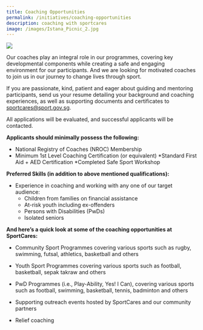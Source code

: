 ```yaml
---
title: Coaching Opportunities
permalink: /initiatives/coaching-opportunities
description: coaching with sportcares
image: /images/Istana_Picnic_2.jpg
---
```

![](/images/Istana_Picnic_2.jpg)

Our coaches play an integral role in our programmes, covering key developmental components while creating a safe and engaging environment for our participants. And we are looking for motivated coaches to join us in our journey to change lives through sport. 

If you are passionate, kind, patient and eager about guiding and mentoring participants, send us your resume detailing your background and coaching experiences, as well as supporting documents and certificates to [sportcares@sport.gov.sg](sportcares@sport.gov.sg).

All applications will be evaluated, and successful applicants will be contacted.

**Applicants should minimally possess the following:**
* National Registry of Coaches (NROC) Membership
* Minimum 1st Level Coaching Certification (or equivalent)
*Standard First Aid + AED Certification
*Completed Safe Sport Workshop

**Preferred Skills (in addition to above mentioned qualifications):** 
* Experience in coaching and working with any one of our target audience:
	* Children from families on financial assistance
	* At-risk youth including ex-offenders 
	* Persons with Disabilities (PwDs) 
	* Isolated seniors 

**And here’s a quick look at some of the coaching opportunities at SportCares:** 
* Community Sport Programmes covering various sports such as rugby, swimming, futsal, athletics, basketball and others

* Youth Sport Programmes covering various sports such as football, basketball, sepak takraw and others

* PwD Programmes (i.e., Play-Ability, Yes! I Can), covering various sports such as football, swimming, basketball, tennis, badminton and others

* Supporting outreach events hosted by SportCares and our community partners

* Relief coaching